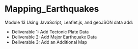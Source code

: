 # Mapping_Earthquakes
Module 13
Using JavaScript, Leaflet.js, and geoJSON data add:
   - Deliverable 1: Add Tectonic Plate Data
   - Deliverable 2: Add Major Earthquake Data
   - Deliverable 3: Add an Additional Map 
